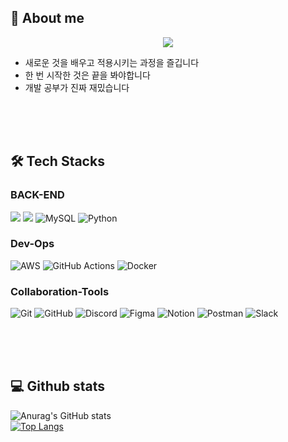 <!--타이틀 부분-->
## 🙋 About me
<p align='center'>
    <img src="https://capsule-render.vercel.app/api?type=waving&color=gradient&height=300&section=header&text=JaeYeon&fontSize=70&animation=fadeIn&fontAlignY=38&desc=&descAlignY=51&descAlign=62"/>
</p>

- 새로운 것을 배우고 적용시키는 과정을 즐깁니다
- 한 번 시작한 것은 끝을 봐야합니다
- 개발 공부가 진짜 재밌습니다
<br>
<br>
<br>



<!--내용 부분-->
## 🛠️ Tech Stacks
### BACK-END
![](https://img.shields.io/badge/Java-ED8B00?style=for-the-badge&logo=openjdk&logoColor=white)
![](https://img.shields.io/badge/Spring-6DB33F?style=for-the-badge&logo=spring&logoColor=white)
![MySQL](https://img.shields.io/badge/mysql-4479A1.svg?style=for-the-badge&logo=mysql&logoColor=white)
![Python](https://img.shields.io/badge/python-3670A0?style=for-the-badge&logo=python&logoColor=ffdd54)


### Dev-Ops
![AWS](https://img.shields.io/badge/AWS-%23FF9900.svg?style=for-the-badge&logo=amazon-aws&logoColor=white)
![GitHub Actions](https://img.shields.io/badge/github%20actions-%232671E5.svg?style=for-the-badge&logo=githubactions&logoColor=white)
![Docker](https://img.shields.io/badge/docker-%230db7ed.svg?style=for-the-badge&logo=docker&logoColor=white)

### Collaboration-Tools
![Git](https://img.shields.io/badge/git-%23F05033.svg?style=for-the-badge&logo=git&logoColor=white)
![GitHub](https://img.shields.io/badge/github-%23121011.svg?style=for-the-badge&logo=github&logoColor=white)
![Discord](https://img.shields.io/badge/Discord-%235865F2.svg?style=for-the-badge&logo=discord&logoColor=white)
![Figma](https://img.shields.io/badge/figma-%23F24E1E.svg?style=for-the-badge&logo=figma&logoColor=white)
![Notion](https://img.shields.io/badge/Notion-%23000000.svg?style=for-the-badge&logo=notion&logoColor=white)
![Postman](https://img.shields.io/badge/Postman-FF6C37?style=for-the-badge&logo=postman&logoColor=white)
![Slack](https://img.shields.io/badge/Slack-4A154B?style=for-the-badge&logo=slack&logoColor=white)

<br>
<br>
<br>


## 💻 Github stats
![Anurag's GitHub stats](https://github-readme-stats.vercel.app/api?username=gdbs1107&hide=contribs,prs&show_icons=true&theme=graywhite)
<br>
[![Top Langs](https://github-readme-stats.vercel.app/api/top-langs/?username=gdbs1107)](https://github.com/anuraghazra/github-readme-stats)
